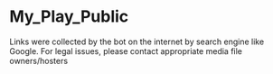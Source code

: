 # My_Play_Public
Links were collected by the bot on the internet by search engine like Google. For legal issues, please contact appropriate media file owners/hosters
